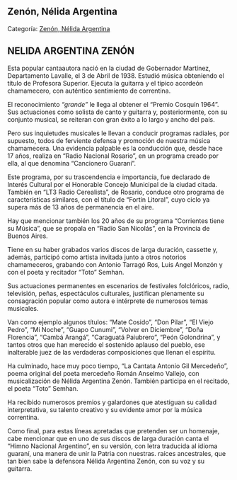## Zenón, Nélida Argentina

Categoría: [Zenón, Nélida Argentina](http://descubrircorrientes.com.ar/2012/index.php/1693-biografias/r-s-t-u-v-x-y-z/zenon-nelida-argentina)

## NELIDA ARGENTINA ZENÓN

Esta popular cantaautora nació en la ciudad de Gobernador Martínez, Departamento Lavalle, el 3 de Abril de 1938. Estudió música obteniendo el título de Profesora Superior. Ejecuta la guitarra y el típico acordeón chamamecero, con auténtico sentimiento de correntina.

El reconocimiento _“grande”_ le llega al obtener el “Premio Cosquín 1964”. Sus actuaciones como solista de canto y guitarra y, posteriormente, con su conjunto musical, se reiteran con gran éxito a lo largo y ancho del país.

Pero sus inquietudes musicales le llevan a conducir programas radiales, por supuesto, todos de ferviente defensa y promoción de nuestra música chamamecera. Una evidencia palpable es la conducción que, desde hace 17 años, realiza en “Radio Nacional Rosario”, en un programa creado por ella, al que denomina “Cancionero Guaraní”.

Este programa, por su trascendencia e importancia, fue declarado de Interés Cultural por el Honorable Concejo Municipal de la ciudad citada. También en “LT3 Radio Cerealista”, de Rosario, conduce otro programa de características similares, con el título de “Fortín Litoral”, cuyo ciclo ya supera más de 13 años de permanencia en el aire.

Hay que mencionar también los 20 años de su programa “Corrientes tiene su Música”, que se propala en “Radio San Nicolás”, en la Provincia de Buenos Aires.

Tiene en su haber grabados varios discos de larga duración, cassette y, además, participó como artista invitada junto a otros notorios chamameceros, grabando con Antonio Tarragó Ros, Luis Angel Monzón y con el poeta y recitador “Toto” Semhan.

Sus actuaciones permanentes en escenarios de festivales folclóricos, radio, televisión, peñas, espectáculos culturales, justifican plenamente su consagración popular como autora e intérprete de numerosos temas musicales.

Van como ejemplo algunos títulos: “Mate Cosido”, “Don Pilar”, “El Viejo Pedro”, “Mi Noche”, “Guapo Cunumi”, “Volver en Diciembre”, “Doña Florencia”, “Cambá Arangá”, “Caraguatá Paiubrero”, “Peón Golondrina”, y tantos otros que han merecido el sostenido aplauso del pueblo, ese inalterable juez de las verdaderas composiciones que llenan el espíritu.

Ha culminado, hace muy poco tiempo, “La Cantata Antonio Gil Mercedeño”, poema original del poeta mercedeño Román Anselmo Vallejo, con musicalización de Nélida Argentina Zenón. También participa en el recitado, el poeta “Toto” Semhan.

Ha recibido numerosos premios y galardones que atestiguan su calidad interpretativa, su talento creativo y su evidente amor por la música correntina.

Como final, para estas líneas apretadas que pretenden ser un homenaje, cabe mencionar que en uno de sus discos de larga duración canta el “Himno Nacional Argentino”, en su versión, con letra traducida al idioma guaraní, una manera de unir la Patria con nuestras. raíces ancestrales, que tan bien sabe la defensora Nélida Argentina Zenón, con su voz y su guitarra.